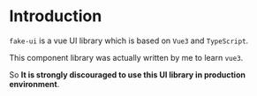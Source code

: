# Introduction
`fake-ui` is a vue UI library which is based on `Vue3` and `TypeScript`.

This component library was actually written by me to learn `vue3`.

So **It is strongly discouraged to use this UI library in  production environment**.




